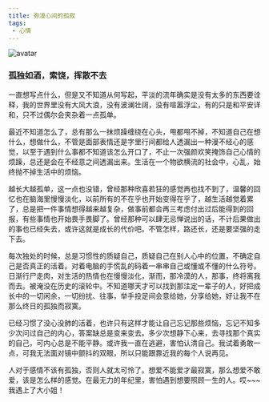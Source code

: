 ```yaml
---
title: 弥漫心间的孤寂
tags: 
 - 心情
---
```


![avatar](http://f6.topitme.com/6/01/20/1133577084a8b20016o.jpg)

### 孤独如酒，索饶，挥散不去

<!--more-->
一直想写点什么，但是又不知道从何写起，平淡的流年确实是没有太多的东西要诠释，我的世界里没有大风大浪，没有波澜壮阔，没有喧嚣浮尘，有的只是和平安详和，只不过偶尔会夹杂着一点孤单。

最近不知道怎么了，总有那么一抹烦躁缠绕在心头，甩都甩不掉，不知道自己在想什么，想做什么，不管是面部表情还是字里行间都给人透漏出一种漫不经心的感觉，以至于遇到什么事都不知道该怎么开口了，不止一次强颜欢笑掩饰自己心情的烦躁，总还是会在不经意之间透漏出来。生活在一个物欲横流的社会中，心乱，始终抛不掉生活中的烦恼。

越长大越孤单，这一点也没错，曾经那种欣喜若狂的感觉再也找不到了，温馨的回忆也在脑海里慢慢淡化，以前所有的不在乎也开始变得在乎了，越生活越觉着累了，总是把一件事情想得越来越复杂，做事前都会再三考虑付出过后能得到的回报，有些事情也开始畏手畏脚了。曾经那种可以肆无忌惮说出的话，不计后果做出的事也已经失去，或许这就是成长的代价吧。不管怎样，路还长，还是要坚强的走下去。

每次独处的时候，总是习惯性的质疑自己，质疑自己在别人心中的位置，不确定自己是否真正的活着。对着电脑的手慌乱的码着一串串自己或懂或不懂的什么符号。日渐行尸走肉，对生活的热情也在慢慢淡化，渐而，那冷漠的人，那事，终将离我而去。被淹没在历史的滚轮中。不知道哪天才可以找到那注定一辈子的人，好把成长中的一切闲余，一切纷扰、往事，举手投足间会意给她，分享给她，好让我不在那么终日的孤独而寂寞。

已经习惯了没心没肺的活着，也许只有这样才能让自己忘记那些烦恼，忘记不知多少次问过自己的内心，答案缺总是变来变去。多少次想静下心来，去寻找那个真实的自己，可内心总是不能平静。或许我一直在逃避，害怕认清自己。我试着勇敢一点，可我无法面对镜中颤抖的双眼，所以只能跟靠近我的每个人说再见。

人对于感情不该有孤独，否则人就太可怜了。想爱不能爱才最寂寞，那么想爱不敢爱，该是怎么样的感觉。在最无力的年纪里，害怕遇到想要照顾一生的人。哎~~~ 我遇上了大小姐！ 